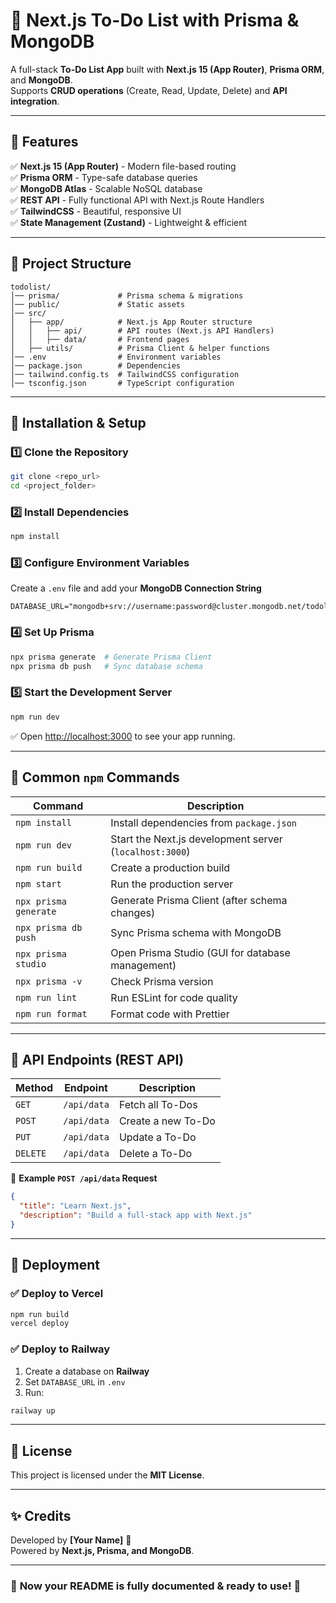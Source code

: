# 🚀 Next.js To-Do List with Prisma & MongoDB

A full-stack **To-Do List App** built with **Next.js 15 (App Router)**, **Prisma ORM**, and **MongoDB**.  
Supports **CRUD operations** (Create, Read, Update, Delete) and **API integration**.

---

## 📌 Features
✅ **Next.js 15 (App Router)** - Modern file-based routing  
✅ **Prisma ORM** - Type-safe database queries  
✅ **MongoDB Atlas** - Scalable NoSQL database  
✅ **REST API** - Fully functional API with Next.js Route Handlers  
✅ **TailwindCSS** - Beautiful, responsive UI  
✅ **State Management (Zustand)** - Lightweight & efficient  

---

## 📂 **Project Structure**
```
todolist/
│── prisma/             # Prisma schema & migrations
│── public/             # Static assets
│── src/
│   ├── app/            # Next.js App Router structure
│   │   ├── api/        # API routes (Next.js API Handlers)
│   │   ├── data/       # Frontend pages
│   ├── utils/          # Prisma Client & helper functions
│── .env                # Environment variables
│── package.json        # Dependencies
│── tailwind.config.ts  # TailwindCSS configuration
│── tsconfig.json       # TypeScript configuration
```

---

## 🔧 **Installation & Setup**
### **1️⃣ Clone the Repository**
```bash
git clone <repo_url>
cd <project_folder>
```

### **2️⃣ Install Dependencies**
```bash
npm install
```

### **3️⃣ Configure Environment Variables**
Create a `.env` file and add your **MongoDB Connection String**
```env
DATABASE_URL="mongodb+srv://username:password@cluster.mongodb.net/todolist"
```

### **4️⃣ Set Up Prisma**
```bash
npx prisma generate  # Generate Prisma Client
npx prisma db push   # Sync database schema
```

### **5️⃣ Start the Development Server**
```bash
npm run dev
```
✅ Open [http://localhost:3000](http://localhost:3000) to see your app running.

---

## 🔧 **Common `npm` Commands**
| **Command** | **Description** |
|------------|----------------|
| `npm install` | Install dependencies from `package.json` |
| `npm run dev` | Start the Next.js development server (`localhost:3000`) |
| `npm run build` | Create a production build |
| `npm start` | Run the production server |
| `npx prisma generate` | Generate Prisma Client (after schema changes) |
| `npx prisma db push` | Sync Prisma schema with MongoDB |
| `npx prisma studio` | Open Prisma Studio (GUI for database management) |
| `npx prisma -v` | Check Prisma version |
| `npm run lint` | Run ESLint for code quality |
| `npm run format` | Format code with Prettier |

---

## 📌 **API Endpoints (REST API)**
| Method | Endpoint          | Description             |
|--------|------------------|-------------------------|
| `GET`  | `/api/data`      | Fetch all To-Dos       |
| `POST` | `/api/data`      | Create a new To-Do     |
| `PUT`  | `/api/data`      | Update a To-Do         |
| `DELETE` | `/api/data`   | Delete a To-Do         |

📌 **Example `POST /api/data` Request**
```json
{
  "title": "Learn Next.js",
  "description": "Build a full-stack app with Next.js"
}
```

---

## 🚀 **Deployment**
### ✅ **Deploy to Vercel**
```bash
npm run build
vercel deploy
```

### ✅ **Deploy to Railway**
1. Create a database on **Railway**  
2. Set `DATABASE_URL` in `.env`  
3. Run:
```bash
railway up
```

---

## 📜 **License**
This project is licensed under the **MIT License**.

---

## ✨ **Credits**
Developed by **[Your Name]** 🚀  
Powered by **Next.js, Prisma, and MongoDB**.

---

### 🎯 **Now your README is fully documented & ready to use! 🚀**